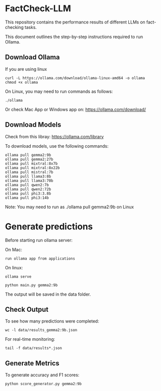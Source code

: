 # FactCheck-LLM
This repository contains the performance results of different LLMs on fact-checking tasks.

This document outlines the step-by-step instructions required to run Ollama.
## Download Ollama

If you are using linux

    curl -L https://ollama.com/download/ollama-linux-amd64 -o ollama
    chmod +x ollama

On Linux, you may need to run commands as follows:
    
    ./ollama

Or check Mac App or Windows app on: https://ollama.com/download/

## Download Models

Check from this libray: https://ollama.com/library

To download models, use the following commands:

    ollama pull gemma2:9b
    ollama pull gemma2:27b
    ollama pull mixtral:8x7b
    ollama pull mixtral:8x22b
    ollama pull mistral:7b
    ollama pull llama3:8b
    ollama pull llama3:70b
    ollama pull qwen2:7b
    ollama pull qwen2:72b
    ollama pull phi3:3.8b
    ollama pull phi3:14b

Note: You may need to run as ./ollama pull gemma2:9b on Linux


# Generate predictions 
Before starting run ollama server:

On Mac: 

    run ollama app from applications

On linux:
    
    ollama serve

    python main.py gemma2:9b

The output will be saved in the data folder.

 ## Check Output

To see how many predictions were completed:

    wc -l data/results_gemma2:9b.json

For real-time monitoring:

    tail -f data/results*.json 


## Generate Metrics

To generate accuracy and F1 scores:

    python score_generator.py gemma2:9b





